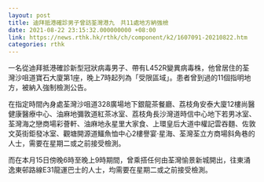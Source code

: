 ```yaml
---
layout: post
title: 迪拜抵港確診男子曾訪荃灣港九　共11處地方納強檢
date: 2021-08-22 23:15:32.000000000 +08:00
link: https://news.rthk.hk/rthk/ch/component/k2/1607091-20210822.htm
categories: rthk
---
```


一名從迪拜抵港確診新型冠狀病毒男子、帶有L452R變異病毒株，他曾居住的荃灣沙咀道寶石大廈第1座，晚上7時起列為「受限區域」。患者曾到過的11個指明地方，被納入強制檢測公告。

在指定時間內身處荃灣沙咀道328廣場地下銀龍茶餐廳、荔枝角安泰大廈12樓尚醫健康醫療中心、油麻地彌敦道紅茶冰室、荔枝角長沙灣道時信中心地下若男冰室、荃灣海之戀商場彩薈軒、油麻地永星里大家食、上環皇后大道中權記雲吞麵、佐敦文英街鉅發冰室、觀塘開源道鱷魚恤中心2樓譽宴‧星海、荃灣荃立方商場斜角巷的人士，需要在星期二或之前接受檢測。

而在本月15日傍晚6時至晚上9時期間，曾乘搭任何由荃灣愉景新城開出，往東涌逸東邨路線E31龍運巴士的人士，均需要在星期二或之前接受檢測。
